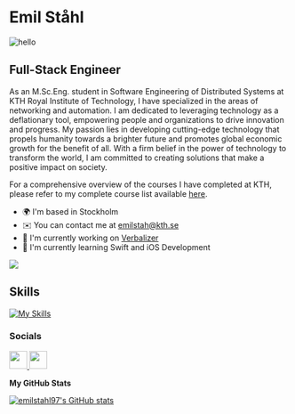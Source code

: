 # Emil Ståhl

![hello](https://user-images.githubusercontent.com/18350557/176309783-0785949b-9127-417c-8b55-ab5a4333674e.gif)

## Full-Stack Engineer

As an M.Sc.Eng. student in Software Engineering of Distributed Systems at KTH Royal Institute of Technology, I have specialized in the areas of networking and automation. I am dedicated to leveraging technology as a deflationary tool, empowering people and organizations to drive innovation and progress. My passion lies in developing cutting-edge technology that propels humanity towards a brighter future and promotes global economic growth for the benefit of all. With a firm belief in the power of technology to transform the world, I am committed to creating solutions that make a positive impact on society. 

For a comprehensive overview of the courses I have completed at KTH, please refer to my complete course list available [here](KTH-courses.md).

- 🌍  I'm based in Stockholm 
- ✉️  You can contact me at [emilstah@kth.se](mailto:emilstah@kth.se) 
- 🚀  I'm currently working on [Verbalizer](http://theverbalizer.com) 
- 🧠  I'm currently learning Swift and iOS Development

<a href="https://www.github.com/emilstahl97" target="_blank" rel="noreferrer"><img src="https://img.shields.io/github/followers/emilstahl97?logo=github&style=for-the-badge&color=0891b2&labelColor=1c1917" /></a>

## Skills  

[![My Skills](https://skillicons.dev/icons?i=bash,c,css,docker,elixir,express,fastapi,figma,firebase,flask,git,html,java,javascript,kafka,linux,materialui,mongodb,mysql,nodejs,py,react,redis,scala,swift,vim,vscode)](https://skillicons.dev)


### Socials
<p align="left"> 
  <a href="https://www.github.com/emilstahl97" target="_blank" rel="noreferrer">
    <img src="https://raw.githubusercontent.com/danielcranney/readme-generator/main/public/icons/socials/github.svg" width="32" height="32" />
  </a> 
  <a href="https://www.linkedin.com/in/emil-ståhl-6bb423b7/" target="_blank" rel="noreferrer">
    <img src="https://raw.githubusercontent.com/danielcranney/readme-generator/main/public/icons/socials/linkedin.svg" width="32" height="32" />
  </a>
</p>

<b>My GitHub Stats</b>

<a href="http://www.github.com/emilstahl97">
  <img src="https://github-readme-stats.vercel.app/api?username=emilstahl97&show_icons=true&hide=&count_private=true&title_color=0891b2&text_color=ffffff&icon_color=0891b2&bg_color=1c1917&hide_border=true&show_icons=true" alt="emilstahl97's GitHub stats" />
</a>
   
